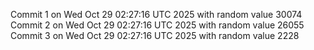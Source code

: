 Commit 1 on Wed Oct 29 02:27:16 UTC 2025 with random value 30074
Commit 2 on Wed Oct 29 02:27:16 UTC 2025 with random value 26055
Commit 3 on Wed Oct 29 02:27:16 UTC 2025 with random value 2228
